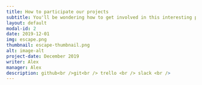 ```yaml
---
title: How to participate our projects
subtitle: You'll be wondering how to get involved in this interesting project. So we made a guide to participate easily.
layout: default
modal-id: 2
date: 2019-12-01
img: escape.png
thumbnail: escape-thumbnail.png
alt: image-alt
project-date: December 2019
writer: Alex
manager: Alex
description: github<br />git<br /> trello <br /> slack <br />
---
```

